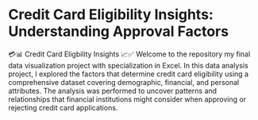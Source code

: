 # Credit Card Eligibility Insights: Understanding Approval Factors
💳📊 Credit Card Eligbility Insights 📈✅ Welcome to the repository my final data visualization project with specialization in Excel. In this data analysis project, I explored the factors that determine credit card eligibility using a comprehensive dataset covering demographic, financial, and personal attributes. The analysis was performed to uncover patterns and relationships that financial institutions might consider when approving or rejecting credit card applications.
